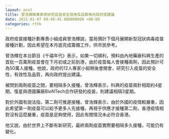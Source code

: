```yaml
---
layout: post
title: 曾浩輝稱專家將研究疫苗安全效用及品質再向政府提建議
date: 2021-01-07 09:49:45.000000000 +08:00
categories: rthk
---
```


政府疫苗接種計劃專責小組成員曾浩輝說，當局預計下個月展開新型冠狀病毒疫苗接種計劃，因此希望在本月底完成籌備工作，供市民參考。

曾浩輝在本台節目《千禧年代》表示，如果一切順利，預料由內地藥廠科興生產的首批一百萬劑疫苗會在下月初或之前到港，由於疫苗每人會接種兩劑，因此預計可為50萬人接種。他說，政府的12人專家小組稍後會開會，研究引入疫苗的安全性，有效性及品質，再向政府提出建議。

被問到兩劑疫苗之間，要相隔多久接種，曾浩輝表示，科興的疫苗兩針相距約4星期，復星與德國藥廠BioNTech合作研發的疫苗，則建議相隔3星期。

對於外國有說法指，第二劑可推遲接種，曾浩輝表示，由於外國的疫情較嚴重，因此希望第一劑疫苗可以給予更多人先接種，再視乎供應才接種第二劑，香港疫情相對沒有這麼嚴重，疫苗是足夠使用，因此有關情況未必符合香港。

他又說，由於世界上不斷有新研究，最終兩劑疫苗實際要相隔多久接種，可能仍有變化。
